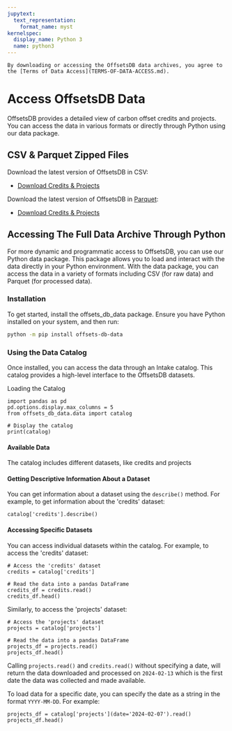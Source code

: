 ```yaml
---
jupytext:
  text_representation:
    format_name: myst
kernelspec:
  display_name: Python 3
  name: python3
---
```


```{important}
By downloading or accessing the OffsetsDB data archives, you agree to the [Terms of Data Access](TERMS-OF-DATA-ACCESS.md).
```

# Access OffsetsDB Data

OffsetsDB provides a detailed view of carbon offset credits and projects. You can access the data in various formats or directly through Python using our data package.

## CSV & Parquet Zipped Files

Download the latest version of OffsetsDB in CSV:

- [Download Credits & Projects](https://carbonplan-offsets-db.s3.us-west-2.amazonaws.com/production/latest/offsets-db.csv.zip)

Download the latest version of OffsetsDB in [Parquet](https://parquet.apache.org/):

- [Download Credits & Projects](https://carbonplan-offsets-db.s3.us-west-2.amazonaws.com/production/latest/offsets-db.parquet.zip)

## Accessing The Full Data Archive Through Python

For more dynamic and programmatic access to OffsetsDB, you can use our Python data package. This package allows you to load and interact with the data directly in your Python environment. With the data package, you can access the data in a variety of formats including CSV (for raw data) and Parquet (for processed data).

### Installation

To get started, install the offsets_db_data package. Ensure you have Python installed on your system, and then run:

```bash
python -m pip install offsets-db-data
```

### Using the Data Catalog

Once installed, you can access the data through an Intake catalog. This catalog provides a high-level interface to the OffsetsDB datasets.

Loading the Catalog

```{code-cell} ipython3
import pandas as pd
pd.options.display.max_columns = 5
from offsets_db_data.data import catalog

# Display the catalog
print(catalog)
```

#### Available Data

The catalog includes different datasets, like credits and projects

#### Getting Descriptive Information About a Dataset

You can get information about a dataset using the `describe()` method. For example, to get information about the 'credits' dataset:

```{code-cell} ipython3
catalog['credits'].describe()
```

#### Accessing Specific Datasets

You can access individual datasets within the catalog. For example, to access the 'credits' dataset:

```{code-cell} ipython3
# Access the 'credits' dataset
credits = catalog['credits']

# Read the data into a pandas DataFrame
credits_df = credits.read()
credits_df.head()

```

Similarly, to access the 'projects' dataset:

```{code-cell} ipython3
# Access the 'projects' dataset
projects = catalog['projects']

# Read the data into a pandas DataFrame
projects_df = projects.read()
projects_df.head()
```

Calling `projects.read()` and `credits.read()` without specifying a date, will return the data downloaded and processed on `2024-02-13` which is the first date the data was collected and made available.

To load data for a specific date, you can specify the date as a string in the format `YYYY-MM-DD`. For example:

```{code-cell} ipython3
projects_df = catalog['projects'](date='2024-02-07').read()
projects_df.head()
```
